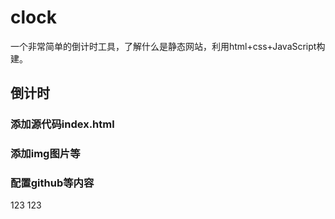 # clock
一个非常简单的倒计时工具，了解什么是静态网站，利用html+css+JavaScript构建。
## 倒计时

### 添加源代码index.html

### 添加img图片等

### 配置github等内容
123
123

